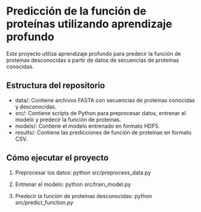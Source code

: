 # Predicción de la función de proteínas utilizando aprendizaje profundo

Este proyecto utiliza aprendizaje profundo para predecir la función de proteínas desconocidas a partir de datos de secuencias de proteínas conocidas.

## Estructura del repositorio

- data/: Contiene archivos FASTA con secuencias de proteínas conocidas y desconocidas.
- src/: Contiene scripts de Python para preprocesar datos, entrenar el modelo y predecir la función de proteínas.
- models/: Contiene el modelo entrenado en formato HDF5.
- results/: Contiene las predicciones de función de proteínas en formato CSV.

## Cómo ejecutar el proyecto

1. Preprocesar los datos:
  python src/preprocess_data.py

2. Entrenar el modelo:
  python src/train_model.py
  
3. Predecir la función de proteínas desconocidas:
  python src/predict_function.py
  
